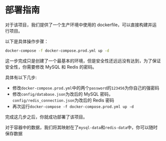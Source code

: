 # 部署指南

对于该项目，我们提供了一个生产环境中使用的 dockerfile，可以直接构建并运行项目。

以下是具体操作步骤：

```bash
docker-compose -f docker-compose.prod.yml up -d
```

这一步完成只是创建了一个最基本的环境，但是安全性还远远没有达到，为了保证安全性，你需要修改 MySQL 和 Redis 的密码。

具体有以下几步:

- 修改`docker-compose.prod.yml`中的两个`password`的`123456`为你自己的强密码
- 修改`config/database.json`为改后的 MySQL 密码，`config/redis_connection.json`为改后的 Redis 密码
- 再次运行`docker-compose -f docker-compose.prod.yml up -d`

完成这几步之后，你就成功部署了该项目。

对于容器中的数据，我们将其映射在了`mysql-data`和`redis-data`中，你可以随时保存数据
